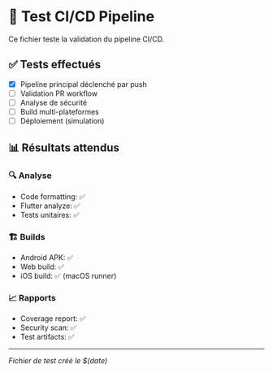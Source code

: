 # 🧪 Test CI/CD Pipeline

Ce fichier teste la validation du pipeline CI/CD.

## ✅ Tests effectués

- [x] Pipeline principal déclenché par push
- [ ] Validation PR workflow
- [ ] Analyse de sécurité
- [ ] Build multi-plateformes
- [ ] Déploiement (simulation)

## 📊 Résultats attendus

### 🔍 Analyse

- Code formatting: ✅
- Flutter analyze: ✅
- Tests unitaires: ✅

### 🏗️ Builds

- Android APK: ✅
- Web build: ✅
- iOS build: ✅ (macOS runner)

### 📈 Rapports

- Coverage report: ✅
- Security scan: ✅
- Test artifacts: ✅

---

_Fichier de test créé le $(date)_
